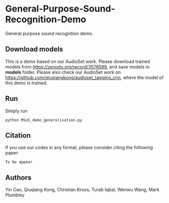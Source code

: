 # General-Purpose-Sound-Recognition-Demo
General purpose sound recognition demo.

## Download models
This is a demo based on our AudioSet work. Please download trained models from https://zenodo.org/record/3576599, and save models in **models** folder. Please also check our AudioSet work on https://github.com/qiuqiangkong/audioset_tagging_cnn, where the model of this demo is trained.

## Run
Simply run 

```shell
python MSoS_demo_generalisation.py
```

## Citation
If you use our codes in any format, please consider citing the following paper:

```
To be appear
```

## Authors
Yin Cao, Qiuqiang Kong, Christian Kroos, Turab Iqbal, Wenwu Wang, Mark Plumbley
